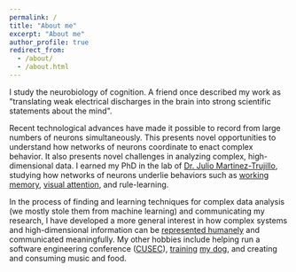 ```yaml
---
permalink: /
title: "About me"
excerpt: "About me"
author_profile: true
redirect_from:
  - /about/
  - /about.html
---
```


I study the neurobiology of cognition. A friend once described my work as "translating weak electrical discharges in the brain into strong scientific statements about the mind".

Recent technological advances have made it possible to record from large numbers of neurons simultaneously. This presents novel opportunities to understand how networks of neurons coordinate to enact complex behavior. It also presents novel challenges in analyzing complex, high-dimensional data. I earned my PhD in the lab of [Dr. Julio Martinez-Trujillo](http://martinezlab.robarts.ca/), studying how networks of neurons underlie behaviors such as [working memory](https://en.wikipedia.org/wiki/Working_memory), [visual attention](https://en.wikipedia.org/wiki/Attention), and rule-learning.

In the process of finding and learning techniques for complex data analysis (we mostly stole them from machine learning) and communicating my research, I have developed a more general interest in how complex systems and high-dimensional information can be [represented humanely](http://worrydream.com/#!/TheHumaneRepresentationOfThoughtTalk) and communicated meaningfully. My other hobbies include helping run a software engineering conference ([CUSEC](https://en.wikipedia.org/wiki/Canadian_University_Software_Engineering_Conference#CUSEC_2012:_Turing_Complete,_January_19%E2%80%9323,_2012_Montreal,_Quebec)), [training](/images/cloe_balancing_rice_cake.jpg) [my dog](/images/queenest_bean_of_the_good_girls.jpg), and creating and consuming music and food.
